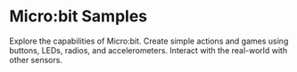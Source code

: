 # Micro:bit Samples

Explore the capabilities of Micro:bit. Create simple actions and games using buttons, LEDs, radios, and accelerometers. Interact with the real-world with other sensors.
